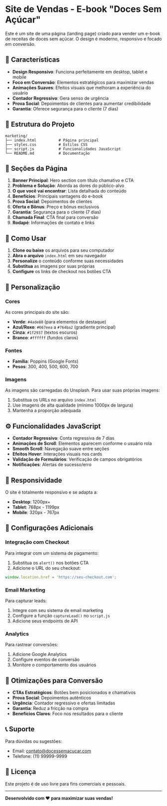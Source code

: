 # Site de Vendas - E-book "Doces Sem Açúcar"

Este é um site de uma página (landing page) criado para vender um e-book de receitas de doces sem açúcar. O design é moderno, responsivo e focado em conversão.

## 🎯 Características

- **Design Responsivo**: Funciona perfeitamente em desktop, tablet e mobile
- **Foco em Conversão**: Elementos estratégicos para maximizar vendas
- **Animações Suaves**: Efeitos visuais que melhoram a experiência do usuário
- **Contador Regressivo**: Gera senso de urgência
- **Prova Social**: Depoimentos de clientes para aumentar credibilidade
- **Garantia**: Oferece segurança para o cliente (7 dias)

## 📁 Estrutura do Projeto

```
marketing/
├── index.html          # Página principal
├── styles.css          # Estilos CSS
├── script.js           # Funcionalidades JavaScript
└── README.md           # Documentação
```

## 🎨 Seções da Página

1. **Banner Principal**: Hero section com título chamativo e CTA
2. **Problema e Solução**: Aborda as dores do público-alvo
3. **O que você vai encontrar**: Lista detalhada do conteúdo
4. **Benefícios**: Principais vantagens do e-book
5. **Prova Social**: Depoimentos de clientes
6. **Oferta e Bônus**: Preço e bônus exclusivos
7. **Garantia**: Segurança para o cliente (7 dias)
8. **Chamada Final**: CTA final para conversão
9. **Rodapé**: Informações de contato e links

## 🚀 Como Usar

1. **Clone ou baixe** os arquivos para seu computador
2. **Abra o arquivo** `index.html` em seu navegador
3. **Personalize** o conteúdo conforme suas necessidades
4. **Substitua** as imagens por suas próprias
5. **Configure** os links de checkout nos botões CTA

## 🎨 Personalização

### Cores
As cores principais do site são:
- **Verde**: `#4ade80` (para elementos de destaque)
- **Azul/Roxo**: `#667eea` a `#764ba2` (gradiente principal)
- **Cinza**: `#1f2937` (textos escuros)
- **Branco**: `#ffffff` (fundos claros)

### Fontes
- **Família**: Poppins (Google Fonts)
- **Pesos**: 300, 400, 500, 600, 700

### Imagens
As imagens são carregadas do Unsplash. Para usar suas próprias imagens:
1. Substitua os URLs no arquivo `index.html`
2. Use imagens de alta qualidade (mínimo 1000px de largura)
3. Mantenha a proporção adequada

## ⚙️ Funcionalidades JavaScript

- **Contador Regressivo**: Conta regressiva de 7 dias
- **Animações de Scroll**: Elementos aparecem conforme o usuário rola
- **Smooth Scroll**: Navegação suave entre seções
- **Efeitos Hover**: Interações visuais nos cards
- **Validação de Formulários**: Verificação de campos obrigatórios
- **Notificações**: Alertas de sucesso/erro

## 📱 Responsividade

O site é totalmente responsivo e se adapta a:
- **Desktop**: 1200px+
- **Tablet**: 768px - 1199px
- **Mobile**: 320px - 767px

## 🔧 Configurações Adicionais

### Integração com Checkout
Para integrar com um sistema de pagamento:

1. Substitua os `alert()` nos botões CTA
2. Adicione o URL do seu checkout:
```javascript
window.location.href = 'https://seu-checkout.com';
```

### Email Marketing
Para capturar leads:

1. Integre com seu sistema de email marketing
2. Configure a função `captureLead()` no `script.js`
3. Adicione seus endpoints de API

### Analytics
Para rastrear conversões:

1. Adicione Google Analytics
2. Configure eventos de conversão
3. Monitore o comportamento dos usuários

## 🎯 Otimizações para Conversão

- **CTAs Estratégicos**: Botões bem posicionados e chamativos
- **Prova Social**: Depoimentos autênticos
- **Urgência**: Contador regressivo e ofertas limitadas
- **Garantia**: Reduz a fricção na compra
- **Benefícios Claros**: Foco nos resultados para o cliente

## 📞 Suporte

Para dúvidas ou sugestões:
- Email: contato@docessemacucar.com
- Telefone: (11) 99999-9999

## 📄 Licença

Este projeto é de uso livre para fins comerciais e pessoais.

---

**Desenvolvido com ❤️ para maximizar suas vendas!** 